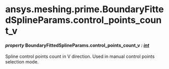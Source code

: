 # ansys.meshing.prime.BoundaryFittedSplineParams.control_points_count_v

#### *property* BoundaryFittedSplineParams.control_points_count_v *: [int](https://docs.python.org/3.11/library/functions.html#int)*

Spline control points count in V direction. Used in manual control points selection mode.

<!-- !! processed by numpydoc !! -->
